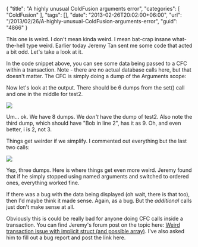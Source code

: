 {
	"title": "A highly unusual ColdFusion arguments error",
	"categories": [
		"ColdFusion"
	],
	"tags": [],
	"date": "2013-02-26T20:02:00+06:00",
	"url": "/2013/02/26/A-highly-unusual-ColdFusion-arguments-error",
	"guid": "4866"
}

This one is weird. I don't mean kinda weird. I mean bat-crap insane what-the-hell type weird. Earlier today Jeremy Tan sent me some code that acted a bit odd. Let's take a look at it.
<!--more-->
<script src="https://gist.github.com/cfjedimaster/5044052.js"></script>

In the code snippet above, you can see some data being passed to a CFC within a transaction. Note - there are no actual database calls here, but that doesn't matter. The CFC is simply doing a dump of the Arguments scope:

<script src="https://gist.github.com/cfjedimaster/5044061.js"></script>

Now let's look at the output. There should be 6 dumps from the set() call and one in the middle for test2.

<img src="http://static.raymondcamden.com/images/screenshot71.png" />

Um... ok. We have 8 dumps. We <i>don't</i> have the dump of test2. Also note the third dump,  which should have "Bob in line 2", has it as 9. Oh, and even better, i is 2, not 3. 

Things get weirder if we simplify. I commented out everything but the last two calls:

<script src="https://gist.github.com/cfjedimaster/5044091.js"></script>

<img src="http://static.raymondcamden.com/images/screenshot72.png" />

Yep, three dumps. Here is where things get even more weird. Jeremy found that if he simply stopped using named arguments and switched to ordered ones, everything worked fine.

If there was a bug with the data being displayed (oh wait, there is that too), then I'd maybe think it made sense. Again, as a bug. But the <i>additional</i> calls just don't make sense at all.

Obviously this is could be really bad for anyone doing CFC calls inside a transaction. You can find Jeremy's forum post on the topic here: <a href="http://forums.adobe.com/thread/1159446">Weird transaction issue with implicit struct (and possible array)</a>. I've also asked him to fill out a bug report and post the link here.